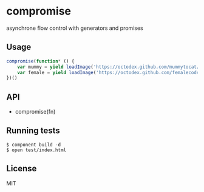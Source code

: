 # compromise
  asynchrone flow control with generators and promises

## Usage
```javascript
compromise(function* () {
	var mummy = yield loadImage('https://octodex.github.com/mummytocat/')
	var female = yield loadImage('https://octodex.github.com/femalecodertocat/')
})()
```

## API
  * compromise(fn)

## Running tests
```batch
$ component build -d
$ open test/index.html
```

## License
MIT
